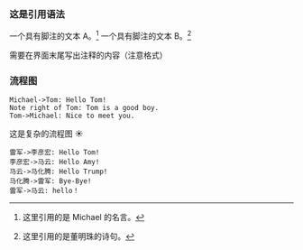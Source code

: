 ### 这是引用语法

一个具有脚注的文本 A。[^1]
一个具有脚注的文本 B。[^2]

需要在界面末尾写出注释的内容（注意格式）

### 流程图

```sequence
Michael->Tom: Hello Tom!
Note right of Tom: Tom is a good boy.
Tom->Michael: Nice to meet you.
```

这是复杂的流程图 :sunny:

```sequence
雷军->李彦宏: Hello Tom!
李彦宏->马云: Hello Amy!
马云->马化腾: Hello Trump!
马化腾->雷军: Bye-Bye!
雷军->马云: hello！
```

[^1]: 这里引用的是 Michael 的名言。
[^2]: 这里引用的是董明珠的诗句。
